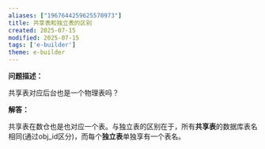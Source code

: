 ```yaml
---
aliases: ["1967644259625570973"]
title: 共享表和独立表的区别
created: 2025-07-15
modified: 2025-07-15
tags: ['e-builder']
theme: e-builder
---
```


**问题描述：**

共享表对应后台也是一个物理表吗？

**解答：**

共享表在数仓也是也对应一个表。与独立表的区别在于，所有**共享表**的数据库表名相同(通过obj\_id区分)，而每个**独立表**单独享有一个表名。